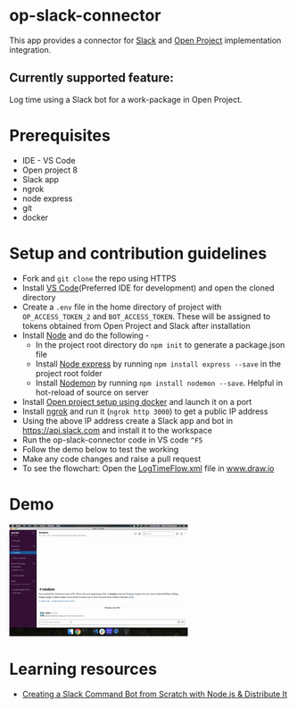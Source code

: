 # op-slack-connector
This app provides a connector for [Slack](https://api.slack.com/) and [Open Project](http://docs.openproject.org/apiv3-doc/) implementation integration.

## Currently supported feature:
Log time using a Slack bot for a work-package in Open Project.

# Prerequisites
- IDE - VS Code
- Open project 8
- Slack app
- ngrok
- node express
- git
- docker

# Setup and contribution guidelines
- Fork and `git clone` the repo using HTTPS
- Install [VS Code](https://code.visualstudio.com/Download)(Preferred IDE for development) and open the cloned directory
- Create a `.env` file in the home directory of project with `OP_ACCESS_TOKEN_2` and `BOT_ACCESS_TOKEN`. These will be assigned to tokens obtained from Open Project and Slack after installation
- Install [Node](https://nodejs.org/en/download/) and do the following -  
  - In the project root directory do `npm init` to generate a package.json file
  - Install [Node express](https://expressjs.com/) by running `npm install express --save` in the project root folder
  - Install [Nodemon](https://nodemon.io/) by running `npm install nodemon --save`. Helpful in hot-reload of source on server
- Install [Open project setup using docker](https://www.openproject.org/docker/) and launch it on a port
- Install [ngrok](https://ngrok.com/download) and run it (`ngrok http 3000`) to get a public IP address
- Using the above IP address create a Slack app and bot in https://api.slack.com and install it to the workspace
- Run the op-slack-connector code in VS code `^F5`
- Follow the demo below to test the working
- Make any code changes and raise a pull request
- To see the flowchart: Open the [LogTimeFlow.xml](LogTimeFlow.xml) file in www.draw.io

# Demo
![Demo](demo_op_slack_connector.gif)

# Learning resources
- [Creating a Slack Command Bot from Scratch with Node.js & Distribute It](https://tutorials.botsfloor.com/creating-a-slack-command-bot-from-scratch-with-node-js-distribute-it-25cf81f51040)
